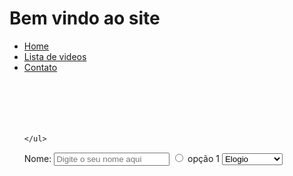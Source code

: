 <!DOCTYPE html>
<html>

<head>
    <meta charset="UTF-8" />
    <title> Bem vindo ao site </title>
</head>

<body>
    <h1>Bem vindo ao site</h1>
    <ul>
        <li><a href="#">Home</a></li>
        <li><a href="#">Lista de videos</a></li>
        <li><a href="#/algo.html" target="_blank">Contato</a></li>
        <br><br><br><br><br>
        
    </ul>
   
</body>

</html>


<!DOCTYPE html>
<html>

<head>
    <meta charset="UTF-8" />
    <title> Bem vindo ao site </title>
</head>


<body>
    <form>
        <label for="nome">Nome:</label>
        <input type="text" id="nome" placeholder="Digite o seu nome aqui">
        <input type="radio" name="" id="opção 1" value="opção 1">
        <label for="opção 1"> opção 1</label>
        <select name="" id="">
            <option>Elogio</option>
            <option>Reclamação</option>
    </form>
</body>
